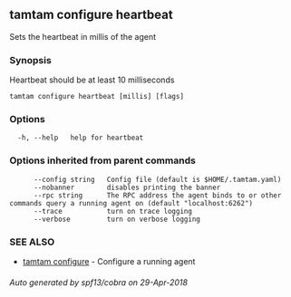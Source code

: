 ## tamtam configure heartbeat

Sets the heartbeat in millis of the agent

### Synopsis

Heartbeat should be at least 10 milliseconds

```
tamtam configure heartbeat [millis] [flags]
```

### Options

```
  -h, --help   help for heartbeat
```

### Options inherited from parent commands

```
      --config string   Config file (default is $HOME/.tamtam.yaml)
      --nobanner        disables printing the banner
      --rpc string      The RPC address the agent binds to or other commands query a running agent on (default "localhost:6262")
      --trace           turn on trace logging
      --verbose         turn on verbose logging
```

### SEE ALSO

* [tamtam configure](tamtam_configure.md)	 - Configure a running agent

###### Auto generated by spf13/cobra on 29-Apr-2018

